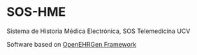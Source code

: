 SOS-HME
=======

Sistema de Historia Médica Electrónica, SOS Telemedicina UCV

Software based on [OpenEHRGen Framework](https://code.google.com/p/open-ehr-gen-framework/)
